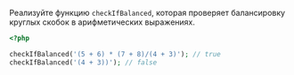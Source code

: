 Реализуйте функцию `checkIfBalanced`, которая проверяет балансировку круглых скобок в арифметических выражениях.

```php
<?php

checkIfBalanced('(5 + 6) * (7 + 8)/(4 + 3)'); // true
checkIfBalanced('(4 + 3))'); // false
```
